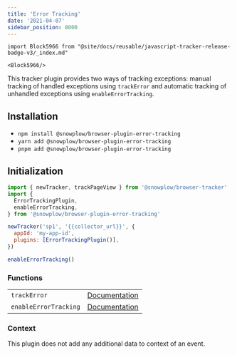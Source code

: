 ```yaml
---
title: 'Error Tracking'
date: '2021-04-07'
sidebar_position: 8000
---
```


```mdx-code-block
import Block5966 from "@site/docs/reusable/javascript-tracker-release-badge-v3/_index.md"

<Block5966/>
```

This tracker plugin provides two ways of tracking exceptions: manual tracking of handled exceptions using `trackError` and automatic tracking of unhandled exceptions using `enableErrorTracking`.

## Installation

- `npm install @snowplow/browser-plugin-error-tracking`
- `yarn add @snowplow/browser-plugin-error-tracking`
- `pnpm add @snowplow/browser-plugin-error-tracking`

## Initialization

```javascript
import { newTracker, trackPageView } from '@snowplow/browser-tracker'
import {
  ErrorTrackingPlugin,
  enableErrorTracking,
} from '@snowplow/browser-plugin-error-tracking'

newTracker('sp1', '{{collector_url}}', {
  appId: 'my-app-id',
  plugins: [ErrorTrackingPlugin()],
})

enableErrorTracking()
```

### Functions

<table class="has-fixed-layout"><tbody><tr><td><code>trackError</code></td><td><a href="/docs/collecting-data/collecting-from-own-applications/javascript-trackers/javascript-tracker/javascript-tracker-v3/tracking-events/#trackError">Docum</a><a href="/docs/collecting-data/collecting-from-own-applications/javascript-trackers/browser-tracker/browser-tracker-v3-reference/tracking-events/#trackError">entation</a></td></tr><tr><td><code>enableErrorTracking</code></td><td><a href="/docs/collecting-data/collecting-from-own-applications/javascript-trackers/browser-tracker/browser-tracker-v3-reference/tracking-events/#enableErrorTracking">Documentation</a></td></tr></tbody></table>

### Context

This plugin does not add any additional data to context of an event.
